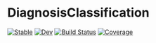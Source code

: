 # DiagnosisClassification

[![Stable](https://img.shields.io/badge/docs-stable-blue.svg)](https://JuliaHealth.github.io/DiagnosisClassification.jl/stable)
[![Dev](https://img.shields.io/badge/docs-dev-blue.svg)](https://JuliaHealth.github.io/DiagnosisClassification.jl/dev)
[![Build Status](https://github.com/JuliaHealth/DiagnosisClassification.jl/actions/workflows/CI.yml/badge.svg?branch=main)](https://github.com/JuliaHealth/DiagnosisClassification.jl/actions/workflows/CI.yml?query=branch%3Amain)
[![Coverage](https://codecov.io/gh/JuliaHealth/DiagnosisClassification.jl/branch/main/graph/badge.svg)](https://codecov.io/gh/JuliaHealth/DiagnosisClassification.jl)
